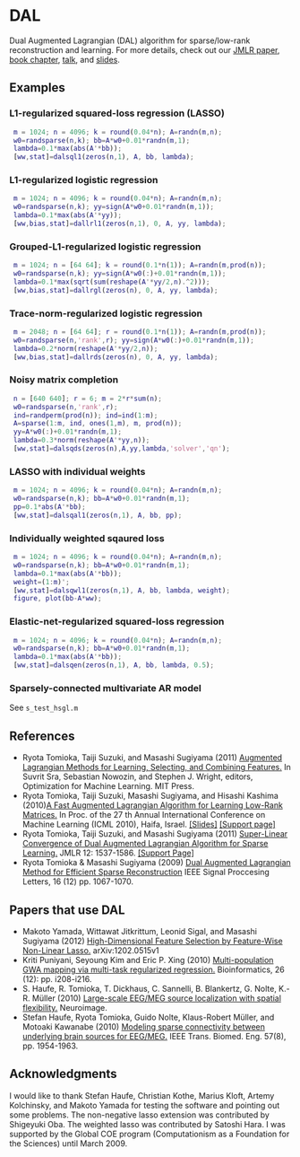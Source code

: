 # DAL

Dual Augmented Lagrangian (DAL) algorithm for sparse/low-rank reconstruction and learning. For more details, check out our [JMLR paper](http://jmlr.csail.mit.edu/papers/v12/tomioka11a.html), [book chapter](http://ttic.uchicago.edu/~ryotat/opt_book.pdf), [talk](http://videolectures.net/nipsworkshops09_tomioka_slc/), and [slides](http://ttic.uchicago.edu/~ryotat/talks/opt09talk.pdf).


## Examples

### L1-regularized squared-loss regression (LASSO)

```matlab
 m = 1024; n = 4096; k = round(0.04*n); A=randn(m,n);
 w0=randsparse(n,k); bb=A*w0+0.01*randn(m,1);
 lambda=0.1*max(abs(A'*bb));
 [ww,stat]=dalsql1(zeros(n,1), A, bb, lambda);
```

### L1-regularized logistic regression

```matlab
 m = 1024; n = 4096; k = round(0.04*n); A=randn(m,n);
 w0=randsparse(n,k); yy=sign(A*w0+0.01*randn(m,1));
 lambda=0.1*max(abs(A'*yy));
 [ww,bias,stat]=dallrl1(zeros(n,1), 0, A, yy, lambda);
```

### Grouped-L1-regularized logistic regression

```matlab
 m = 1024; n = [64 64]; k = round(0.1*n(1)); A=randn(m,prod(n));
 w0=randsparse(n,k); yy=sign(A*w0(:)+0.01*randn(m,1));
 lambda=0.1*max(sqrt(sum(reshape(A'*yy/2,n).^2)));
 [ww,bias,stat]=dallrgl(zeros(n), 0, A, yy, lambda);
```

###  Trace-norm-regularized logistic regression

```matlab
 m = 2048; n = [64 64]; r = round(0.1*n(1)); A=randn(m,prod(n));
 w0=randsparse(n,'rank',r); yy=sign(A*w0(:)+0.01*randn(m,1));
 lambda=0.2*norm(reshape(A'*yy/2,n));
 [ww,bias,stat]=dallrds(zeros(n), 0, A, yy, lambda);
```

### Noisy matrix completion
```matlab
 n = [640 640]; r = 6; m = 2*r*sum(n);
 w0=randsparse(n,'rank',r);
 ind=randperm(prod(n)); ind=ind(1:m);
 A=sparse(1:m, ind, ones(1,m), m, prod(n));
 yy=A*w0(:)+0.01*randn(m,1);
 lambda=0.3*norm(reshape(A'*yy,n));
 [ww,stat]=dalsqds(zeros(n),A,yy,lambda,'solver','qn');
```

### LASSO with individual weights

```matlab
 m = 1024; n = 4096; k = round(0.04*n); A=randn(m,n);
 w0=randsparse(n,k); bb=A*w0+0.01*randn(m,1);
 pp=0.1*abs(A'*bb);
 [ww,stat]=dalsqal1(zeros(n,1), A, bb, pp);
```

### Individually weighted sqaured loss

```matlab
 m = 1024; n = 4096; k = round(0.04*n); A=randn(m,n);
 w0=randsparse(n,k); bb=A*w0+0.01*randn(m,1);
 lambda=0.1*max(abs(A'*bb));
 weight=(1:m)';
 [ww,stat]=dalsqwl1(zeros(n,1), A, bb, lambda, weight);
 figure, plot(bb-A*ww);
```

### Elastic-net-regularized squared-loss regression

```matlab
 m = 1024; n = 4096; k = round(0.04*n); A=randn(m,n);
 w0=randsparse(n,k); bb=A*w0+0.01*randn(m,1);
 lambda=0.1*max(abs(A'*bb));
 [ww,stat]=dalsqen(zeros(n,1), A, bb, lambda, 0.5);
```

### Sparsely-connected multivariate AR model

See `s_test_hsgl.m`

## References

 * Ryota Tomioka, Taiji Suzuki, and Masashi Sugiyama (2011) [Augmented Lagrangian Methods for Learning, Selecting, and Combining Features.](http://ttic.uchicago.edu/~ryotat/opt_book.pdf) In Suvrit Sra, Sebastian Nowozin, and Stephen J. Wright, editors, Optimization for Machine Learning. MIT Press.
 * Ryota Tomioka, Taiji Suzuki, Masashi Sugiyama, and Hisashi Kashima (2010)[A Fast Augmented Lagrangian Algorithm for Learning Low-Rank Matrices.](http://www.ibis.t.u-tokyo.ac.jp/ryotat/icml2010.pdf) In Proc. of the 27 th Annual International Conference on Machine Learning (ICML 2010), Haifa, Israel. [[Slides]](http://www.ibis.t.u-tokyo.ac.jp/ryotat/icml10talk.pdf) [[Support page]](http://www.ibis.t.u-tokyo.ac.jp/RyotaTomioka/Softwares/SupportPageICML10)
 * Ryota Tomioka, Taiji Suzuki, and Masashi Sugiyama (2011) [Super-Linear Convergence of Dual Augmented Lagrangian Algorithm for Sparse Learning.](http://jmlr.org/papers/volume12/tomioka11a/tomioka11a.pdf) JMLR 12: 1537-1586. [[Support Page]](http://www.ibis.t.u-tokyo.ac.jp/RyotaTomioka/Softwares/SupportPageOpt09)
 * Ryota Tomioka &amp; Masashi Sugiyama (2009) [Dual Augmented Lagrangian Method for Efficient Sparse Reconstruction](http://ieeexplore.ieee.org/search/wrapper.jsp?arnumber=5204163/) IEEE Signal Proccesing Letters, 16 (12) pp. 1067-1070.

## Papers that use DAL

 * Makoto Yamada, Wittawat Jitkrittum, Leonid Sigal, and Masashi Sugiyama (2012) [High-Dimensional Feature Selection by Feature-Wise Non-Linear Lasso.](http://arxiv.org/abs/1202.0515) arXiv:1202.0515v1
 * Kriti Puniyani, Seyoung Kim and Eric P. Xing (2010) [Multi-population GWA mapping via multi-task regularized regression.](http://bioinformatics.oxfordjournals.org/content/26/12/i208) Bioinformatics, 26 (12): pp. i208-i216.
 *  S. Haufe, R. Tomioka, T. Dickhaus, C. Sannelli, B. Blankertz, G. Nolte, K.-R. Müller (2010) [Large-scale EEG/MEG source localization with spatial flexibility.](http://www.ncbi.nlm.nih.gov/pubmed/20832477) Neuroimage.
 *  Stefan Haufe, Ryota Tomioka, Guido Nolte, Klaus-Robert Müller, and Motoaki Kawanabe (2010) [Modeling sparse connectivity between underlying brain sources for EEG/MEG.](http://www.ncbi.nlm.nih.gov/pubmed/20483681) IEEE Trans. Biomed. Eng. 57(8), pp. 1954-1963.


## Acknowledgments

I would like to thank Stefan Haufe, Christian Kothe, Marius Kloft, Artemy Kolchinsky, and Makoto Yamada for testing the software and pointing out some problems. The non-negative lasso extension was contributed by Shigeyuki Oba. The weighted lasso was contributed by Satoshi Hara. I was supported by the Global COE program (Computationism as a Foundation for the Sciences) until March 2009.
